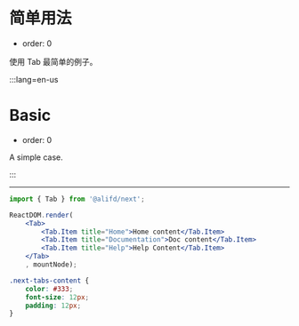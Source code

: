 # 简单用法

- order: 0

使用 Tab 最简单的例子。

:::lang=en-us
# Basic

- order: 0

A simple case.

:::

---

````jsx
import { Tab } from '@alifd/next';

ReactDOM.render(
    <Tab>
        <Tab.Item title="Home">Home content</Tab.Item>
        <Tab.Item title="Documentation">Doc content</Tab.Item>
        <Tab.Item title="Help">Help Content</Tab.Item>
    </Tab>
    , mountNode);
````

````css
.next-tabs-content {
    color: #333;
    font-size: 12px;
    padding: 12px;
}
````
